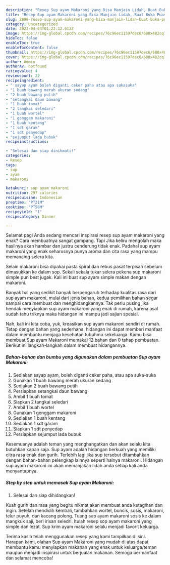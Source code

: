 ```yaml
---
description: "Resep Sup ayam Makaroni yang Bisa Manjain Lidah, Buat Buka Puasa Bikin Ngiler"
title: "Resep Sup ayam Makaroni yang Bisa Manjain Lidah, Buat Buka Puasa Bikin Ngiler"
slug: 2898-resep-sup-ayam-makaroni-yang-bisa-manjain-lidah-buat-buka-puasa-bikin-ngiler
category: Uncategorized
date: 2023-04-04T01:22:12.613Z
image: https://img-global.cpcdn.com/recipes/76c96ec11597dec6/680x482cq70/sup-ayam-makaroni-foto-resep-utama.jpg
hideToc: false
enableToc: true
enableTocContent: false
thumbnail: https://img-global.cpcdn.com/recipes/76c96ec11597dec6/680x482cq70/sup-ayam-makaroni-foto-resep-utama.jpg
cover: https://img-global.cpcdn.com/recipes/76c96ec11597dec6/680x482cq70/sup-ayam-makaroni-foto-resep-utama.jpg
author: Admin
authorAv: notfound
ratingvalue: 4
reviewcount: 22
recipeingredient:
- " sayap ayam boleh diganti ceker paha atau apa sukasuka"
- "1 buah bawang merah ukuran sedang"
- "2 buah bawang putih"
- "setangkai daun bawang"
- "1 buah tomat"
- "2 tangkai seledari"
- "1 buah wortel"
- "1 genggam makaroni"
- "1 buah kentang"
- "1 sdt garam"
- "1 sdt penyedap"
- "sejumput lada bubuk"
recipeinstructions:

- "Selesai dan siap dinikmati!"
categories:
- Resep
tags:
- sup
- ayam
- makaroni

katakunci: sup ayam makaroni 
nutrition: 297 calories
recipecuisine: Indonesian
preptime: "PT21M"
cooktime: "PT58M"
recipeyield: "1"
recipecategory: Dinner

---
```



Selamat pagi Anda sedang mencari inspirasi resep sup ayam makaroni yang enak? Cara membuatnya sangat gampang. Tapi Jika keliru mengolah maka hasilnya akan hambar dan justru cenderung tidak enak. Padahal sup ayam makaroni yang enak seharusnya punya aroma dan cita rasa yang mampu memancing selera kita.


Selain makaroni bisa dipakai pasta spiral dan rebus pasat terpisah sebelum dimasukkan ke dalam sop. Sekali sekala tukar selera pekena sup makaroni simple pun best jugak. Kali ini buat sup ayam simple makan dengan makaroni.

Banyak hal yang sedikit banyak berpengaruh terhadap kualitas rasa dari sup ayam makaroni, mulai dari jenis bahan, kedua pemilihan bahan segar sampai cara membuat dan menghidangkannya. Tak perlu pusing jika hendak menyiapkan sup ayam makaroni yang enak di rumah, karena asal sudah tahu triknya maka hidangan ini mampu jadi sajian spesial.


Nah, kali ini kita coba, yuk, kreasikan sup ayam makaroni sendiri di rumah. Tetap dengan bahan yang sederhana, hidangan ini dapat memberi manfaat dalam membantu menjaga kesehatan tubuhmu sekeluarga. Kamu bisa membuat Sup ayam Makaroni memakai 12 bahan dan 0 tahap pembuatan. Berikut ini langkah-langkah dalam membuat hidangannya.

<!--inarticleads1-->

##### Bahan-bahan dan bumbu yang digunakan dalam pembuatan Sup ayam Makaroni:

1. Sediakan  sayap ayam, boleh diganti ceker paha, atau apa suka-suka
1. Gunakan 1 buah bawang merah ukuran sedang
1. Sediakan 2 buah bawang putih
1. Persiapkan setangkai daun bawang
1. Ambil 1 buah tomat
1. Siapkan 2 tangkai seledari
1. Ambil 1 buah wortel
1. Gunakan 1 genggam makaroni
1. Sediakan 1 buah kentang
1. Sediakan 1 sdt garam
1. Siapkan 1 sdt penyedap
1. Persiapkan sejumput lada bubuk


Kesemuanya adalah teman yang menghangatkan dan akan selalu kita butuhkan kapan saja. Sup ayam adalah hidangan berkuah yang memiliki citra rasa enak dan gurih. Terlebih lagi jika sup tersebut ditambahkan dengan bahan-bahan pelengkap lainnya seperti halnya makaroni. Hidangan sup ayam makaroni ini akan memanjakan lidah anda setiap kali anda menyantapnya. 

<!--inarticleads2-->

##### Step by step untuk memasak Sup ayam Makaroni:


1. Selesai dan siap dihidangkan!

Kuah gurih dan rasa yang begitu nikmat akan membuat anda ketagihan dan ingin. Setelah mendidih kembali, tambahkan wortel, buncis, sosis, makaroni, telur puyuh, dan kacang polong. Tuang sup ayam makaroni sosis ke dalam mangkuk saji, beri irisan seledri. Itulah resep sop ayam makaroni yang simple dan lezat. Sup krim ayam makaroni selalu menjadi favorit keluarga. 

Terima kasih telah menggunakan resep yang kami tampilkan di sini. Harapan kami, olahan Sup ayam Makaroni yang mudah di atas dapat membantu kamu menyiapkan makanan yang enak untuk keluarga/teman maupun menjadi inspirasi untuk berjualan makanan. Semoga bermanfaat dan selamat mencoba!
